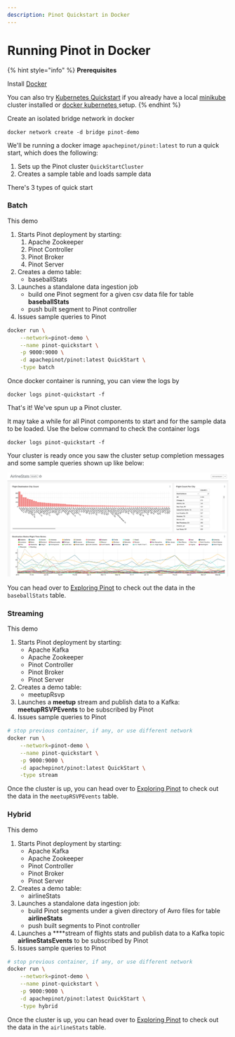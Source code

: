 ```yaml
---
description: Pinot Quickstart in Docker
---
```


# Running Pinot in Docker

{% hint style="info" %}
**Prerequisites**

Install [Docker](https://hub.docker.com/editions/community/docker-ce-desktop-mac)

You can also try [Kubernetes Quickstart](kubernetes-quickstart.md) if you already have a local [minikube](https://kubernetes.io/docs/tasks/tools/install-minikube/) cluster installed or [docker kubernetes ](https://www.docker.com/products/kubernetes)setup.
{% endhint %}

Create an isolated bridge network in docker

```text
docker network create -d bridge pinot-demo
```

We'll be running a docker image `apachepinot/pinot:latest` to run a quick start, which does the following:

1. Sets up the Pinot cluster `QuickStartCluster`
2. Creates a sample table and loads sample data

There's 3 types of quick start

### Batch

This demo

1. Starts Pinot deployment by starting: 
   1. Apache Zookeeper
   2. Pinot Controller
   3. Pinot Broker
   4. Pinot Server
2. Creates a demo table:
   * baseballStats
3. Launches a standalone data ingestion job
   * build one Pinot segment for a given csv data file for table **baseballStats**
   * push built segment to Pinot controller
4. Issues sample queries to Pinot

```bash
docker run \
    --network=pinot-demo \
    --name pinot-quickstart \
    -p 9000:9000 \
    -d apachepinot/pinot:latest QuickStart \
    -type batch
```

Once docker container is running, you can view the logs by

```text
docker logs pinot-quickstart -f
```

That's it! We've spun up a Pinot cluster. 

It may take a while for all Pinot components to start and for the sample data to be loaded. Use the below command to check the container logs

```text
docker logs pinot-quickstart -f
```

Your cluster is ready once you saw the cluster setup completion messages and some sample queries shown up like below:

![Cluster Setup Completion Example ](../.gitbook/assets/image%20%281%29.png)

You can head over to  [Exploring Pinot](exploring-pinot.md) to check out the data in the `baseballStats` table.

### Streaming

This demo

1. Starts Pinot deployment by starting: 
   * Apache Kafka
   * Apache Zookeeper
   * Pinot Controller
   * Pinot Broker
   * Pinot Server
2. Creates a demo table:
   * meetupRsvp
3. Launches a **meetup** stream and publish data to a Kafka: **meetupRSVPEvents** to be subscribed by Pinot
4. Issues sample queries to Pinot

```bash
# stop previous container, if any, or use different network
docker run \
    --network=pinot-demo \
    --name pinot-quickstart \
    -p 9000:9000 \
    -d apachepinot/pinot:latest QuickStart \
    -type stream
```

Once the cluster is up, you can head over to  [Exploring Pinot](exploring-pinot.md) to check out the data in the `meetupRSVPEvents` table.

### Hybrid

This demo

1. Starts Pinot deployment by starting: 
   * Apache Kafka
   * Apache Zookeeper
   * Pinot Controller
   * Pinot Broker
   * Pinot Server
2. Creates a demo table:
   * airlineStats
3. Launches a standalone data ingestion job:
   * build Pinot segments under a given directory of Avro files for table **airlineStats**
   * push built segments to Pinot controller
4. Launches a ****stream of flights stats and publish data to a Kafka topic **airlineStatsEvents** to be subscribed by Pinot
5. Issues sample queries to Pinot 

```bash
# stop previous container, if any, or use different network
docker run \
    --network=pinot-demo \
    --name pinot-quickstart \
    -p 9000:9000 \
    -d apachepinot/pinot:latest QuickStart \
    -type hybrid
```

Once the cluster is up, you can head over to  [Exploring Pinot](exploring-pinot.md) to check out the data in the `airlineStats` table.

